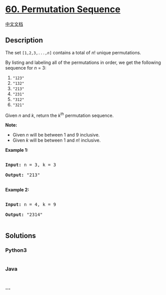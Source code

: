 # [60. Permutation Sequence](https://leetcode.com/problems/permutation-sequence)

[中文文档](/solution/0000-0099/0060.Permutation%20Sequence/README.md)

## Description

<p>The set <code>[1,2,3,...,<em>n</em>]</code> contains a total of <em>n</em>! unique permutations.</p>

<p>By listing and labeling all of the permutations in order, we get the following sequence for <em>n</em> = 3:</p>

<ol>
    <li><code>&quot;123&quot;</code></li>
    <li><code>&quot;132&quot;</code></li>
    <li><code>&quot;213&quot;</code></li>
    <li><code>&quot;231&quot;</code></li>
    <li><code>&quot;312&quot;</code></li>
    <li><code>&quot;321&quot;</code></li>
</ol>

<p>Given <em>n</em> and <em>k</em>, return the <em>k</em><sup>th</sup> permutation sequence.</p>

<p><strong>Note:</strong></p>

<ul>
    <li>Given <em>n</em> will be between 1 and 9 inclusive.</li>
    <li>Given&nbsp;<em>k</em>&nbsp;will be between 1 and <em>n</em>! inclusive.</li>
</ul>

<p><strong>Example 1:</strong></p>

<pre>

<strong>Input:</strong> n = 3, k = 3

<strong>Output:</strong> &quot;213&quot;

</pre>

<p><strong>Example 2:</strong></p>

<pre>

<strong>Input:</strong> n = 4, k = 9

<strong>Output:</strong> &quot;2314&quot;

</pre>

## Solutions

<!-- tabs:start -->

### **Python3**

```python

```

### **Java**

```java

```

### **...**

```

```

<!-- tabs:end -->
